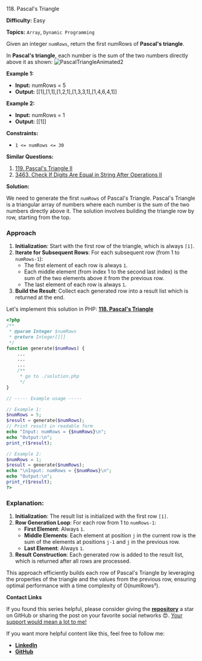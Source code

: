 118\. Pascal's Triangle

**Difficulty:** Easy

**Topics:** `Array`, `Dynamic Programming`

Given an integer `numRows`, return the first numRows of **Pascal's triangle**.

In **Pascal's triangle**, each number is the sum of the two numbers directly above it as shown:
![PascalTriangleAnimated2](https://upload.wikimedia.org/wikipedia/commons/0/0d/PascalTriangleAnimated2.gif)


**Example 1:**

- **Input:** numRows = 5
- **Output:** [[1],[1,1],[1,2,1],[1,3,3,1],[1,4,6,4,1]]

**Example 2:**

- **Input:** numRows = 1
- **Output:** [[1]]

**Constraints:**

- `1 <= numRows <= 30`


**Similar Questions:**
1. [119. Pascal's Triangle II](https://github.com/mah-shamim/leet-code-in-php/tree/main/algorithms/000119-pascals-triangle-ii)
2. [3463. Check If Digits Are Equal in String After Operations II](https://github.com/mah-shamim/leet-code-in-php/tree/main/algorithms/003463-check-if-digits-are-equal-in-string-after-operations-ii)






**Solution:**

We need to generate the first `numRows` of Pascal's Triangle. Pascal's Triangle is a triangular array of numbers where each number is the sum of the two numbers directly above it. The solution involves building the triangle row by row, starting from the top.

### Approach
1. **Initialization**: Start with the first row of the triangle, which is always `[1]`.
2. **Iterate for Subsequent Rows**: For each subsequent row (from 1 to `numRows-1`):
    - The first element of each row is always `1`.
    - Each middle element (from index 1 to the second last index) is the sum of the two elements above it from the previous row.
    - The last element of each row is always `1`.
3. **Build the Result**: Collect each generated row into a result list which is returned at the end.

Let's implement this solution in PHP: **[118. Pascal's Triangle](https://github.com/mah-shamim/leet-code-in-php/tree/main/algorithms/000118-pascals-triangle/solution.php)**

```php
<?php
/**
 * @param Integer $numRows
 * @return Integer[][]
 */
function generate($numRows) {
    ...
    ...
    ...
    /**
     * go to ./solution.php
     */
}

// ----- Example usage -----

// Example 1:
$numRows = 5;
$result = generate($numRows);
// Print result in readable form
echo "Input: numRows = {$numRows}\n";
echo "Output:\n";
print_r($result);

// Example 2:
$numRows = 1;
$result = generate($numRows);
echo "\nInput: numRows = {$numRows}\n";
echo "Output:\n";
print_r($result);
?>
```

### Explanation:

1. **Initialization**: The result list is initialized with the first row `[1]`.
2. **Row Generation Loop**: For each row from 1 to `numRows-1`:
    - **First Element**: Always `1`.
    - **Middle Elements**: Each element at position `j` in the current row is the sum of the elements at positions `j-1` and `j` in the previous row.
    - **Last Element**: Always `1`.
3. **Result Construction**: Each generated row is added to the result list, which is returned after all rows are processed.

This approach efficiently builds each row of Pascal's Triangle by leveraging the properties of the triangle and the values from the previous row, ensuring optimal performance with a time complexity of O(numRows²).

**Contact Links**

If you found this series helpful, please consider giving the **[repository](https://github.com/mah-shamim/leet-code-in-php)** a star on GitHub or sharing the post on your favorite social networks 😍. [Your support would mean a lot to me!](https://isolatedcompliments.com/v09uayg6h?key=a647d02f1aafcddaf10536d7cd00bd7c)

If you want more helpful content like this, feel free to follow me:

- **[LinkedIn](https://www.linkedin.com/in/arifulhaque/)**
- **[GitHub](https://github.com/mah-shamim)** 